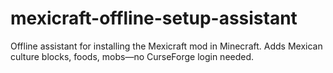 # mexicraft-offline-setup-assistant
Offline assistant for installing the Mexicraft mod in Minecraft. Adds Mexican culture blocks, foods, mobs—no CurseForge login needed.
